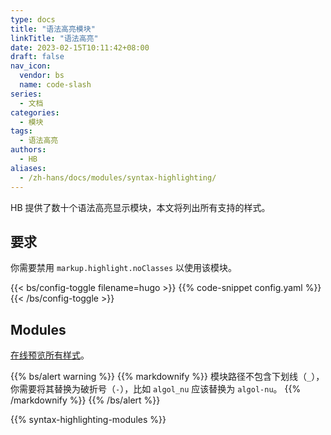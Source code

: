 ```yaml
---
type: docs
title: "语法高亮模块"
linkTitle: "语法高亮"
date: 2023-02-15T10:11:42+08:00
draft: false
nav_icon:
  vendor: bs
  name: code-slash
series:
  - 文档
categories:
  - 模块
tags:
  - 语法高亮
authors:
  - HB
aliases:
  - /zh-hans/docs/modules/syntax-highlighting/
---
```


HB 提供了数十个语法高亮显示模块，本文将列出所有支持的样式。

<!--more-->

## 要求

你需要禁用 `markup.highlight.noClasses` 以使用该模块。

{{< bs/config-toggle filename=hugo >}}
{{% code-snippet config.yaml %}}
{{< /bs/config-toggle >}}

## Modules

[在线预览所有样式](https://xyproto.github.io/splash/docs/all.html)。

{{% bs/alert warning %}}
{{% markdownify %}}
模块路径不包含下划线（`_`），你需要将其替换为破折号（`-`），比如 `algol_nu` 应该替换为 `algol-nu`。
{{% /markdownify %}}
{{% /bs/alert %}}

{{% syntax-highlighting-modules %}}
